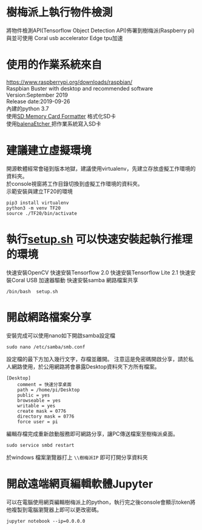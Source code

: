 # 樹梅派上執行物件檢測
將物件檢測API(Tensorflow Object Detection API)佈署到樹梅派(Raspberry pi) 與並可使用 Coral usb accelerator Edge tpu加速

# 使用的作業系統來自
https://www.raspberrypi.org/downloads/raspbian/  
Raspbian Buster with desktop and recommended software  
Version:September 2019  
Release date:2019-09-26  
內建的python 3.7  
使用[SD Memory Card Formatter](https://www.sdcard.org/downloads/formatter/) 格式化SD卡  
使用[balenaEtcher ](https://www.balena.io/etcher/) 把作業系統寫入SD卡  

# 建議建立虛擬環境
開源軟體經常會碰到版本地獄，建議使用virtualenv，先建立存放虛擬工作環境的資料夾。  
於console視窗將工作目錄切換到虛擬工作環境的資料夾。  
示範安裝與建立TF20的環境  
```
pip3 install virtualenv  
python3 -m venv TF20  
source ./TF20/bin/activate  
```
# 執行[setup.sh](https://github.com/aaasdream/Raspberrypi_ObjectDetection/blob/master/setup.sh) 可以快速安裝起執行推理的環境
快速安裝OpenCV
快速安裝Tensorflow 2.0
快速安裝Tensorflow Lite 2.1
快速安裝Coral USB 加速器驅動
快速安裝samba 網路檔案共享
```
/bin/bash  setup.sh  
```
# 開啟網路檔案分享
安裝完成可以使用nano如下開啟samba設定檔
```
sudo nano /etc/samba/smb.conf
```
設定檔的最下方加入幾行文字，存檔並離開。 注意這是免密碼開啟分享，請於私人網路使用，於公用網路將會暴露Desktop資料夾下方所有檔案。  
```
[Desktop]
    comment = 快速分享桌面
    path = /home/pi/Desktop
    public = yes
    browseable = yes
    writable = yes
    create mask = 0776
    directory mask = 0776
    force user = pi
```
編輯存檔完成重新啟動服務即可網路分享，讓PC傳送檔案至樹梅派桌面。  
```
sudo service smbd restart
```
於windows 檔案瀏覽器打上 ```\\樹梅派IP``` 即可打開分享資料夾   

# 開啟遠端網頁編輯軟體Jupyter
可以在電腦使用網頁編輯樹梅派上的python，執行完之後console會顯示token將他複製到電腦瀏覽器上即可以更改密碼。  
```
jupyter notebook --ip=0.0.0.0
```
